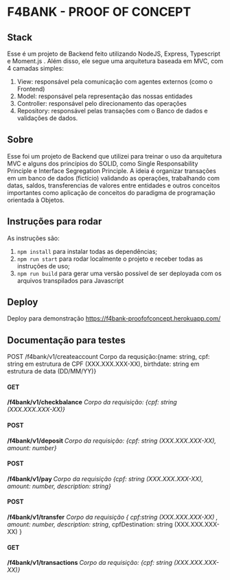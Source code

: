 # F4BANK - PROOF OF CONCEPT

## Stack

Esse é um projeto de Backend feito utilizando NodeJS, Express, Typescript e Moment.js
. Além disso, ele segue uma arquitetura baseada em MVC, com 4 camadas
simples:

1. View: responsável pela comunicação com agentes externos
   (como o Frontend)
1. Model: responsável pela representação das nossas entidades
1. Controller: responsável pelo direcionamento das operações
1. Repository: responsável pelas transações com o Banco de dados e validações de dados.

## Sobre

Esse foi um projeto de Backend que utilizei para treinar o uso da arquitetura MVC e alguns dos princípios do SOLID, como Single Responsability Principle e Interface Segregation Principle.
A ideia é organizar transações em um banco de dados (fictício) validando as operações, trabalhando com datas, saldos, transferencias de valores entre entidades e outros conceitos importantes como aplicação de conceitos do paradigma de programação orientada à Objetos.

## Instruções para rodar

As instruções são:

1. `npm install` para instalar todas as dependências;
1. `npm run start` para rodar localmente o projeto e receber todas as instruções de uso;
1. `npm run build` para gerar uma versão possível de ser deployada com
   os arquivos transpilados para Javascript
## Deploy

Deploy para demonstração
https://f4bank-proofofconcept.herokuapp.com/


## Documentação para testes
POST  /f4bank/v1/createaccount Corpo da requsição:{name: string, cpf: string em estrutura de CPF (XXX.XXX.XXX-XX), birthdate: string em estrutura de data (DD/MM/YY)}

<h4>GET</h4>        <b>/f4bank/v1/checkbalance</b>    <i>Corpo da requisição: {cpf: string (XXX.XXX.XXX-XX)}</i>

<h4>POST  </h4>      <b>/f4bank/v1/deposit </b>        <i> Corpo da requisição: {cpf: string (XXX.XXX.XXX-XX), amount: number}</i>

<h4>POST </h4>       <b>/f4bank/v1/pay  </b>           <i> Corpo da requisição {cpf: string (XXX.XXX.XXX-XX), amount: number, description: string}</i>

<h4>POST </h4>       <b>/f4bank/v1/transfer</b>         <i>Corpo da requisição { cpf:string (XXX.XXX.XXX-XX) , amount: number, description: string</i>, cpfDestination: string (XXX.XXX.XXX-XX) }

<h4>GET </h4>         <b>/f4bank/v1/transactions  </b>    <i>Corpo da requisição: {cpf: string (XXX.XXX.XXX-XX)}</i>
